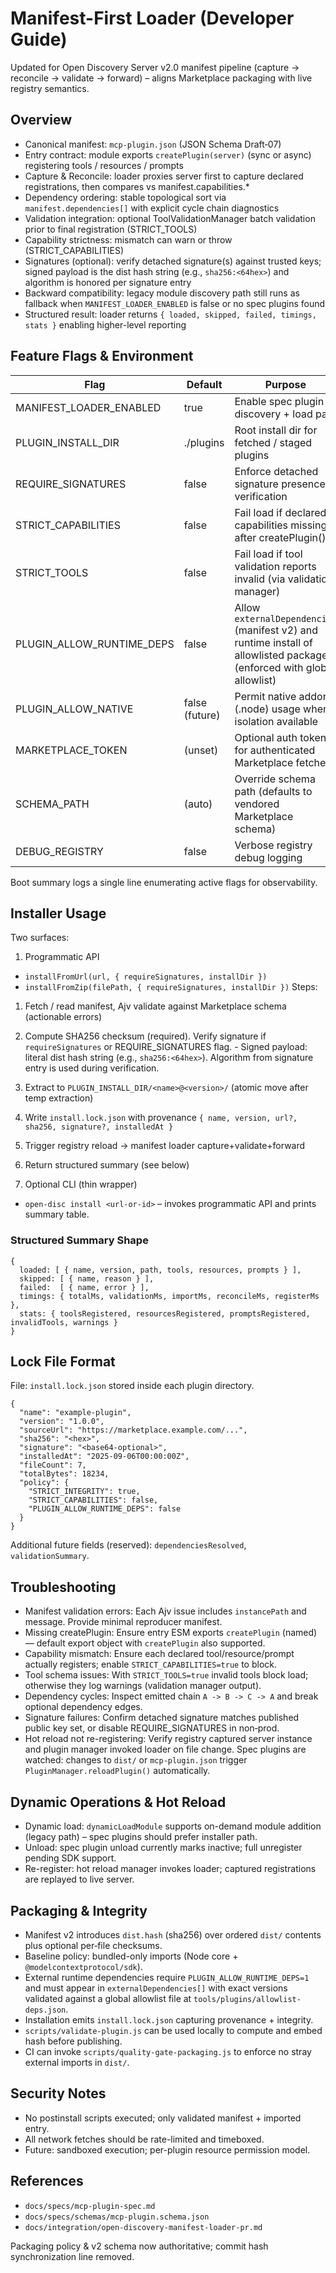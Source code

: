 # Manifest-First Loader (Developer Guide)

Updated for Open Discovery Server v2.0 manifest pipeline (capture → reconcile → validate → forward) – aligns Marketplace packaging with live registry semantics.

## Overview

- Canonical manifest: `mcp-plugin.json` (JSON Schema Draft‑07)
- Entry contract: module exports `createPlugin(server)` (sync or async) registering tools / resources / prompts
- Capture & Reconcile: loader proxies server first to capture declared registrations, then compares vs manifest.capabilities.*
- Dependency ordering: stable topological sort via `manifest.dependencies[]` with explicit cycle chain diagnostics
- Validation integration: optional ToolValidationManager batch validation prior to final registration (STRICT_TOOLS)
- Capability strictness: mismatch can warn or throw (STRICT_CAPABILITIES)
- Signatures (optional): verify detached signature(s) against trusted keys; signed payload is the dist hash string (e.g., `sha256:<64hex>`) and algorithm is honored per signature entry
- Backward compatibility: legacy module discovery path still runs as fallback when `MANIFEST_LOADER_ENABLED` is false or no spec plugins found
- Structured result: loader returns `{ loaded, skipped, failed, timings, stats }` enabling higher-level reporting

## Feature Flags & Environment

| Flag | Default | Purpose |
|------|---------|---------|
| MANIFEST_LOADER_ENABLED | true | Enable spec plugin discovery + load path |
| PLUGIN_INSTALL_DIR | ./plugins | Root install dir for fetched / staged plugins |
| REQUIRE_SIGNATURES | false | Enforce detached signature presence + verification |
| STRICT_CAPABILITIES | false | Fail load if declared capabilities missing after createPlugin() |
| STRICT_TOOLS | false | Fail load if tool validation reports invalid (via validation manager) |
| PLUGIN_ALLOW_RUNTIME_DEPS | false | Allow `externalDependencies` (manifest v2) and runtime install of allowlisted packages (enforced with global allowlist) |
| PLUGIN_ALLOW_NATIVE | false (future) | Permit native addon (.node) usage when isolation available |
| MARKETPLACE_TOKEN | (unset) | Optional auth token for authenticated Marketplace fetches |
| SCHEMA_PATH | (auto) | Override schema path (defaults to vendored Marketplace schema) |
| DEBUG_REGISTRY | false | Verbose registry debug logging |

Boot summary logs a single line enumerating active flags for observability.

## Installer Usage

Two surfaces:

1. Programmatic API
  - `installFromUrl(url, { requireSignatures, installDir })`
  - `installFromZip(filePath, { requireSignatures, installDir })`
  Steps:
  1. Fetch / read manifest, Ajv validate against Marketplace schema (actionable errors)
  2. Compute SHA256 checksum (required). Verify signature if `requireSignatures` or REQUIRE_SIGNATURES flag.
    - Signed payload: literal dist hash string (e.g., `sha256:<64hex>`). Algorithm from signature entry is used during verification.
  3. Extract to `PLUGIN_INSTALL_DIR/<name>@<version>/` (atomic move after temp extraction)
  4. Write `install.lock.json` with provenance `{ name, version, url?, sha256, signature?, installedAt }`
  5. Trigger registry reload → manifest loader capture+validate+forward
  6. Return structured summary (see below)

2. Optional CLI (thin wrapper)
  - `open-disc install <url-or-id>` – invokes programmatic API and prints summary table.

### Structured Summary Shape
```
{
  loaded: [ { name, version, path, tools, resources, prompts } ],
  skipped: [ { name, reason } ],
  failed:  [ { name, error } ],
  timings: { totalMs, validationMs, importMs, reconcileMs, registerMs },
  stats: { toolsRegistered, resourcesRegistered, promptsRegistered, invalidTools, warnings }
}
```

## Lock File Format

File: `install.lock.json` stored inside each plugin directory.

```
{
  "name": "example-plugin",
  "version": "1.0.0",
  "sourceUrl": "https://marketplace.example.com/...",
  "sha256": "<hex>",
  "signature": "<base64-optional>",
  "installedAt": "2025-09-06T00:00:00Z",
  "fileCount": 7,
  "totalBytes": 18234,
  "policy": {
    "STRICT_INTEGRITY": true,
    "STRICT_CAPABILITIES": false,
    "PLUGIN_ALLOW_RUNTIME_DEPS": false
  }
}
```

Additional future fields (reserved): `dependenciesResolved`, `validationSummary`.

## Troubleshooting

- Manifest validation errors: Each Ajv issue includes `instancePath` and message. Provide minimal reproducer manifest.
- Missing createPlugin: Ensure entry ESM exports `createPlugin` (named) — default export object with `createPlugin` also supported.
- Capability mismatch: Ensure each declared tool/resource/prompt actually registers; enable `STRICT_CAPABILITIES=true` to block.
- Tool schema issues: With `STRICT_TOOLS=true` invalid tools block load; otherwise they log warnings (validation manager output).
- Dependency cycles: Inspect emitted chain `A -> B -> C -> A` and break optional dependency edges.
- Signature failures: Confirm detached signature matches published public key set, or disable REQUIRE_SIGNATURES in non‑prod.
- Hot reload not re-registering: Verify registry captured server instance and plugin manager invoked loader on file change. Spec plugins are watched: changes to `dist/` or `mcp-plugin.json` trigger `PluginManager.reloadPlugin()` automatically.

## Dynamic Operations & Hot Reload

- Dynamic load: `dynamicLoadModule` supports on-demand module addition (legacy path) – spec plugins should prefer installer path.
- Unload: spec plugin unload currently marks inactive; full unregister pending SDK support.
- Re-register: hot reload manager invokes loader; captured registrations are replayed to live server.

## Packaging & Integrity

- Manifest v2 introduces `dist.hash` (sha256) over ordered `dist/` contents plus optional per‑file checksums.
- Baseline policy: bundled-only imports (Node core + `@modelcontextprotocol/sdk`).
- External runtime dependencies require `PLUGIN_ALLOW_RUNTIME_DEPS=1` and must appear in `externalDependencies[]` with exact versions validated against a global allowlist file at `tools/plugins/allowlist-deps.json`.
- Installation emits `install.lock.json` capturing provenance + integrity.
- `scripts/validate-plugin.js` can be used locally to compute and embed hash before publishing.
- CI can invoke `scripts/quality-gate-packaging.js` to enforce no stray external imports in `dist/`.

## Security Notes

- No postinstall scripts executed; only validated manifest + imported entry.
- All network fetches should be rate-limited and timeboxed.
- Future: sandboxed execution; per-plugin resource permission model.

## References

- `docs/specs/mcp-plugin-spec.md`
- `docs/specs/schemas/mcp-plugin.schema.json`
- `docs/integration/open-discovery-manifest-loader-pr.md`

Packaging policy & v2 schema now authoritative; commit hash synchronization line removed.
